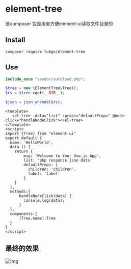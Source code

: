 # element-tree

该composer 包是用来方便element-ui读取文件目录的

## Install

```
composer require tu6ge/element-tree
```

## Use

```php
include_once "vendor/autoload.php";

$tree = new \ElementTree\Tree();
$rs = $tree->get(__DIR__);

$json = json_encode($rs);

```

```vue
<template>
   <el-tree :data="list" :props="defaultProps" @node-click="handleNodeClick"></el-tree>
</template>
<script>
import {Tree} from "element-ui"
export default {
  name: 'HelloWorld',
  data () {
    return {
        msg: 'Welcome to Your Vue.js App',
        list: 'php response json data'
        defaultProps: {
          children: 'children',
          label: 'label'
        }
    }
  },
  methods:{
      handleNodeClick(data) {
        console.log(data);
      }
  },
  components:{
      [Tree.name]:Tree
  }
}
</script>

```

## 最终的效果
![img](https//github.com/tu6ge/element-tree/raw/master/preview.png)


